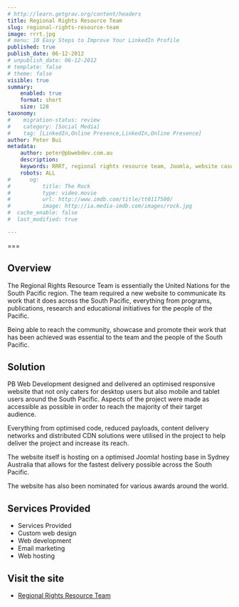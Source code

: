```yaml
---
# http://learn.getgrav.org/content/headers
title: Regional Rights Resource Team
slug: regional-rights-resource-team
image: rrrt.jpg
# menu: 10 Easy Steps to Improve Your LinkedIn Profile
published: true
publish_date: 06-12-2012
# unpublish_date: 06-12-2012
# template: false
# theme: false
visible: true
summary:
    enabled: true
    format: short
    size: 128
taxonomy:
#    migration-status: review
#    category: [Social Media]
#    tag: [LinkedIn,Online Presence,LinkedIn,Online Presence]
author: Peter Bui
metadata:
    author: peter@pbwebdev.com.au
    description: 
    keywords: RRRT, regional rights resource team, Joomla, website case study
    robots: ALL
#      og:
#          title: The Rock
#          type: video.movie
#          url: http://www.imdb.com/title/tt0117500/
#          image: http://ia.media-imdb.com/images/rock.jpg
#  cache_enable: false
#  last_modified: true

---
```


===

## Overview

The Regional Rights Resource Team is essentially the United Nations for the South Pacific region. The team required a new website to communicate its work that it does across the South Pacific, everything from programs, publications, research and educational initiatives for the people of the Pacific.

Being able to reach the community, showcase and promote their work that has been achieved was essential to the team and the people of the South Pacific.

## Solution

PB Web Development designed and delivered an optimised responsive website that not only caters for desktop users but also mobile and tablet users around the South Pacific. Aspects of the project were made as accessible as possible in order to reach the majority of their target audience.

Everything from optimised code, reduced payloads, content delivery networks and distributed CDN solutions were utilised in the project to help deliver the project and increase its reach.

The website itself is hosting on a optimised Joomla! hosting base in Sydney Australia that allows for the fastest delivery possible across the South Pacific.

The website has also been nominated for various awards around the world.

## Services Provided

* Services Provided
* Custom web design
* Web development
* Email marketing
* Web hosting

## Visit the site

* <a href="http://www.spc.int/rrrt/" target="_blank">Regional Rights Resource Team</a>
